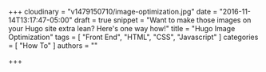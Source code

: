 +++
cloudinary = "v1479150710/image-optimization.jpg"
date = "2016-11-14T13:17:47-05:00"
draft = true
snippet = "Want to make those images on your Hugo site extra lean? Here's one way how!"
title = "Hugo Image Optimization"
tags = [
  "Front End",
  "HTML",
  "CSS",
  "Javascript"
]
categories = [
  "How To"
]
authors = ""

+++

